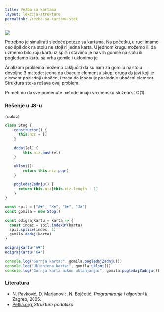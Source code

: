 ```yaml
---
title: Vežba sa kartama
layout: lekcija-strukture
permalink: /vezba-sa-kartama-stek
---
```


![](https://upload.wikimedia.org/wikipedia/commons/thumb/1/15/Kaartspel_van_Edgar_van_Haelst.jpg/640px-Kaartspel_van_Edgar_van_Haelst.jpg)

Potrebno je simulirati sledeće poteze sa kartama. Na početku, u ruci imamo ceo špil dok na stolu ne stoji ni jedna karta. U jednom krugu možemo ili da uzmemo bilo koju kartu iz špila i stavimo je na vrh gomile na stolu ili pogledamo kartu sa vrha gomile i uklonimo je.

Analizom problema možemo zaključiti da su nam za gomilu na stolu dovoljne 3 metode: jedna da ubacuje element u skup, druga da javi koji je element poslednji ubačen, i treća da izbacuje poslednje ubačeni element. Struktura steka rešava ovaj problem.

Primetimo da sve pomenute metode imaju vremensku složenost O(1).

### Rešenje u JS-u

{:.ulaz}
```js
class Stog {
    constructor() {
      this.niz = []
    }

    dodaj(el) {
        this.niz.push(el)
    }

    ukloni(){
        return this.niz.pop()
    }

    pogledajZadnju() {
      return this.niz[this.niz.length - 1]
    }
}

const spil = ["A♥", "K♠", "Q♦", "J♣"]
const gomila = new Stog()

const odigrajKartu = karta => {
  const index = spil.indexOf(karta)
  spil.splice(index, 1)
  gomila.dodaj(karta)
}

odigrajKartu("A♥")
odigrajKartu("K♠")

console.log("Gornja karta:", gomila.pogledajZadnju()) 
console.log("Uklonjena karta:", gomila.ukloni())
console.log("Gornja karta nakon uklanjanja:", gomila.pogledajZadnju()) 
```

### Literatura

- N. Pavković, D. Marjanović, N. Bojčetić, *Programiranje i algoritmi II*, Zagreb, 2005.
- [Petlja.org](https://petlja.org/BubbleBee/r/Lectures/strukture-podataka-1), *Strukture podataka*
